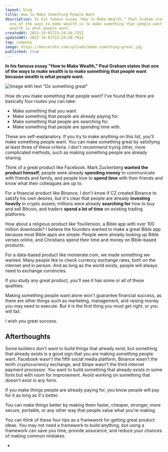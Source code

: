 ```yaml
---
layout: blog
title: How to Make Something People Want
description: In his famous essay "How to Make Wealth," Paul Graham states that
  one of the ways to make wealth is to make something that people want because
  wealth is what people want.
createdAt: 2023-10-01T23:24:50.725Z
updatedAt: 2023-10-01T23:24:50.791Z
tag: company
image: https://monierate.com/uploads/make-something-great.jpg
published: true
---
```

**In his famous essay "How to Make Wealth," Paul Graham states that one of the ways to make wealth is to make something that people want because wealth is what people want.**

![Image with text "Do something great"](https://monierate.com/uploads/make-something-great.jpg)

How do you make something that people want? I've found that there are basically four routes you can take:

-   Make something that you want.
-   Make something that people are already paying for.
-   Make something that people are searching for.
-   Make something that people are spending time with.

These are self-explanatory. If you try to make anything on this list, you'll make something people want. You can make something great by satisfying at least three of these criteria. I don't recommend trying other, more complicated methods, such as making something people are already sharing.

Think of a great product like Facebook. Mark Zuckerberg **wanted the product himself**; people were already **spending money** to communicate with friends and family, and people love to **spend time** with their friends and know what their colleagues are up to.

For a financial product like Binance, I don't know if CZ created Binance to satisfy his own desires, but it's clear that people are already **investing heavily** in crypto assets; millions were already **searching for** how to buy and sell Bitcoin, and traders **spend a lot of time** on existing trading platforms.

How about a religious product like YouVersion, a Bible app with over 100 million downloads? I believe the founders wanted to make a great Bible app because most Bible apps are simple. People were already looking up Bible verses online, and Christians spend their time and money on Bible-based products.  

For a data-based product like monierate.com, we made something we wanted. Many people like to check currency exchange rates, both on the internet and in person. And as long as the world exists, people will always need to exchange currencies.

If you study any great product, you'll see it has some or all of these qualities.

Making something people want alone won't guarantee financial success, as there are other things such as marketing, management, and raising money you may need to execute. But it is the first thing you must get right, or you will fail.

I wish you great success.

## Afterthoughts

Some builders don't want to build things that already exist, but something that already exists is a good sign that you are making something people want. Facebook wasn't the fifth social media platform, Binance wasn't the tenth cryptocurrency exchange, and Stripe wasn't the third internet payment processor. You want to build something that already exists in some form but with room for improvement. Avoid working on something that doesn't exist in any form.

If you make things people are already paying for, you know people will pay for it as long as it's better.

You can make things better by making them faster, cheaper, stronger, more secure, portable, or any other way that people value what you're making.

You can think of these four tips as a framework for getting great product ideas. You may not need a framework to build anything, but using a framework can save you time, provide assurance, and reduce your chances of making common mistakes.

-